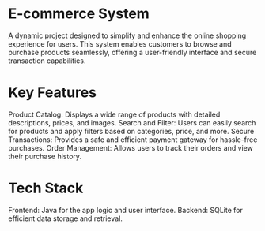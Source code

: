 # E-commerce System
A dynamic project designed to simplify and enhance the online shopping experience for users. This system enables customers to browse and purchase products seamlessly, offering a user-friendly interface and secure transaction capabilities.

# Key Features
Product Catalog: Displays a wide range of products with detailed descriptions, prices, and images. Search and Filter: Users can easily search for products and apply filters based on categories, price, and more. Secure Transactions: Provides a safe and efficient payment gateway for hassle-free purchases. Order Management: Allows users to track their orders and view their purchase history.

# Tech Stack
Frontend: Java for the app logic and user interface. 
Backend: SQLite for efficient data storage and retrieval.
